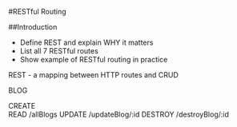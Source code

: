 #RESTful Routing  

##Introduction  
* Define REST and explain WHY it matters  
* List all 7 RESTful routes  
* Show example of RESTful routing in practice

REST - a mapping between HTTP routes and CRUD  

BLOG  

CREATE  
READ     /allBlogs
UPDATE   /updateBlog/:id
DESTROY  /destroyBlog/:id